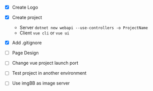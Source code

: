 - [x] Create Logo 
- [x] Create project
    - Server `dotnet new webapi --use-controllers -o ProjectName`
    - Client `vue cli` or `vue ui`
- [x] Add .gitignore
- [ ] Page Design
- [ ] Change vue project launch port
- [ ] Test project in another environment

- [ ] Use imgBB as image server